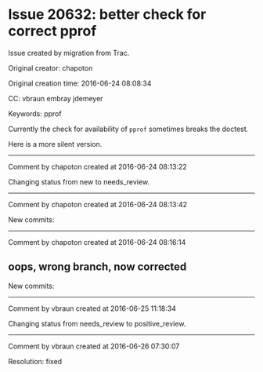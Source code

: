 # Issue 20632: better check for correct pprof

Issue created by migration from Trac.

Original creator: chapoton

Original creation time: 2016-06-24 08:08:34

CC:  vbraun embray jdemeyer

Keywords: pprof

Currently the check for availability of `pprof` sometimes breaks
the doctest.

Here is a more silent version.


---

Comment by chapoton created at 2016-06-24 08:13:22

Changing status from new to needs_review.


---

Comment by chapoton created at 2016-06-24 08:13:42

New commits:


---

Comment by chapoton created at 2016-06-24 08:16:14

oops, wrong branch, now corrected
----
New commits:


---

Comment by vbraun created at 2016-06-25 11:18:34

Changing status from needs_review to positive_review.


---

Comment by vbraun created at 2016-06-26 07:30:07

Resolution: fixed
